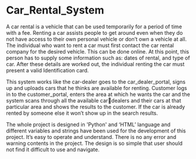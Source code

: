 # Car_Rental_System

A car rental is a vehicle that can be used temporarily for a period of time with a fee.
Renting a car assists people to get around even when they do not have access to their own
personal vehicle or don’t own a vehicle at all. The individual who want to rent a car must first
contact the car rental company for the desired vehicle. This can be done online. At this point,
this person has to supply some information such as: dates of rental, and type of car. After these
details are worked out, the individual renting the car must present a valid Identification card.

This system works like the car-dealer goes to the car_dealer_portal, signs up and
uploads cars that he thinks are available for renting. Customer logs in to the customer_portal,
enters the area at which he wants the car and the system scans through all the available cardealers and their cars at that particular area and shows the results to the customer. If the car is already rented by someone else it won’t show up in the search results.

The whole project is designed in 'Python' and ‘HTML’ language and different variables and strings
have been used for the development of this project. It’s easy to operate and understand. There
is no any error and warning contents in the project. The design is so simple that user should not
find it difficult to use and navigate.
